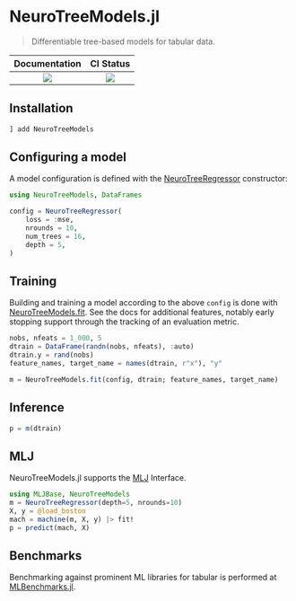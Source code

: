# NeuroTreeModels.jl

> Differentiable tree-based models for tabular data. 

| Documentation | CI Status |
|:------------------------:|:----------------:|
| [![][docs-latest-img]][docs-latest-url] | [![][ci-img]][ci-url] |

[docs-latest-img]: https://img.shields.io/badge/docs-latest-blue.svg
[docs-latest-url]: https://evovest.github.io/NeuroTreeModels.jl/dev

[ci-img]: https://github.com/Evovest/NeuroTreeModels.jl/workflows/CI/badge.svg
[ci-url]: https://github.com/Evovest/NeuroTreeModels.jl/actions?query=workflow%3ACI+branch%3Amain

## Installation

```julia
] add NeuroTreeModels
```

## Configuring a model

A model configuration is defined with the [NeuroTreeRegressor](https://evovest.github.io/NeuroTreeModels.jl/dev/models#NeuroTreeModels.NeuroTreeRegressor) constructor:

```julia
using NeuroTreeModels, DataFrames

config = NeuroTreeRegressor(
    loss = :mse,
    nrounds = 10,
    num_trees = 16,
    depth = 5,
)
```

## Training

Building and training a model according to the above `config` is done with [NeuroTreeModels.fit](https://evovest.github.io/NeuroTreeModels.jl/dev/API#NeuroTreeModels.fit).
See the docs for additional features, notably early stopping support through the tracking of an evaluation metric.

```julia
nobs, nfeats = 1_000, 5
dtrain = DataFrame(randn(nobs, nfeats), :auto)
dtrain.y = rand(nobs)
feature_names, target_name = names(dtrain, r"x"), "y"

m = NeuroTreeModels.fit(config, dtrain; feature_names, target_name)
```

## Inference

```julia
p = m(dtrain)
```

## MLJ

NeuroTreeModels.jl supports the [MLJ](https://github.com/alan-turing-institute/MLJ.jl) Interface. 

```julia
using MLJBase, NeuroTreeModels
m = NeuroTreeRegressor(depth=5, nrounds=10)
X, y = @load_boston
mach = machine(m, X, y) |> fit!
p = predict(mach, X)
```

## Benchmarks

Benchmarking against prominent ML libraries for tabular is performed at [MLBenchmarks.jl](https://github.com/Evovest/MLBenchmarks.jl).
